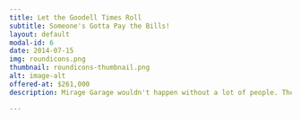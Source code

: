```yaml
---
title: Let the Goodell Times Roll
subtitle: Someone's Gotta Pay the Bills!
layout: default
modal-id: 6
date: 2014-07-15
img: roundicons.png
thumbnail: roundicons-thumbnail.png
alt: image-alt
offered-at: $261,000
description: Mirage Garage wouldn't happen without a lot of people. The Sherpas, the Pit Crew, the Bike Czar, and the personal chefs are all important, but none of it would happen without the Burning Man Founders. Without their blessing, this camp wouldn't exist in the first place! Camping here directly helps our biggest supporter and backer, and its what allows us to come to the Burn year after year without repercussion. This 18 Wheeler is packed full of amenities. A gold-plated shower, a fully stocked mini-bar and regular sized bar, a king sized bed with a mattress full of feathers handpicked from around the world, your own dedicated concierge, a sauna and hot tub, air conditioning, and a personal art car awaits you in this luxurious living space.

---
```

